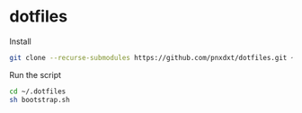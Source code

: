 # dotfiles

Install

```sh
git clone --recurse-submodules https://github.com/pnxdxt/dotfiles.git ~/.dotfiles
```

Run the script

```sh
cd ~/.dotfiles
sh bootstrap.sh
```